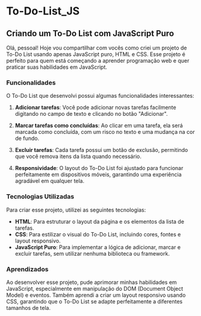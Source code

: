 # To-Do-List_JS
## Criando um To-Do List com JavaScript Puro

Olá, pessoal! Hoje vou compartilhar com vocês como criei um projeto de To-Do List usando apenas JavaScript puro, HTML e CSS. Esse projeto é perfeito para quem está começando a aprender programação web e quer praticar suas habilidades em JavaScript.

### Funcionalidades

O To-Do List que desenvolvi possui algumas funcionalidades interessantes:

1. **Adicionar tarefas**: Você pode adicionar novas tarefas facilmente digitando no campo de texto e clicando no botão "Adicionar".

2. **Marcar tarefas como concluídas**: Ao clicar em uma tarefa, ela será marcada como concluída, com um risco no texto e uma mudança na cor de fundo.

3. **Excluir tarefas**: Cada tarefa possui um botão de exclusão, permitindo que você remova itens da lista quando necessário.

4. **Responsividade**: O layout do To-Do List foi ajustado para funcionar perfeitamente em dispositivos móveis, garantindo uma experiência agradável em qualquer tela.

### Tecnologias Utilizadas

Para criar esse projeto, utilizei as seguintes tecnologias:

- **HTML**: Para estruturar o layout da página e os elementos da lista de tarefas.
- **CSS**: Para estilizar o visual do To-Do List, incluindo cores, fontes e layout responsivo.
- **JavaScript Puro**: Para implementar a lógica de adicionar, marcar e excluir tarefas, sem utilizar nenhuma biblioteca ou framework.

### Aprendizados

Ao desenvolver esse projeto, pude aprimorar minhas habilidades em JavaScript, especialmente em manipulação do DOM (Document Object Model) e eventos. Também aprendi a criar um layout responsivo usando CSS, garantindo que o To-Do List se adapte perfeitamente a diferentes tamanhos de tela.

